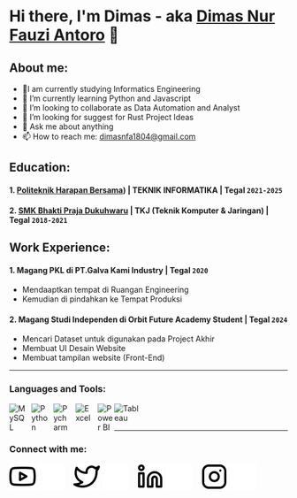 # Hi there, I'm Dimas - aka [Dimas Nur Fauzi Antoro](https://www.youtube.com/channel/UCqJtRYk-jfmRN1dZfOaFnxA) 👋
## About me:
- 🔭I am currently studying Informatics Engineering
- 🌱 I’m currently learning Python and Javascript
- 👯 I’m looking to collaborate as Data Automation and Analyst
- 🤔 I’m looking for suggest for Rust Project Ideas
- 💬 Ask me about anything
- 📫 How to reach me: dimasnfa1804@gmail.com

## Education:

#### 1. [Politeknik Harapan Bersama](https://poltekharber.ac.id/)) | TEKNIK INFORMATIKA | Tegal `2021-2025`
 #### 2. [SMK Bhakti Praja Dukuhwaru](https://smkbpdkw.sch.id/) | TKJ (Teknik Komputer & Jaringan) | Tegal `2018-2021`
  

## Work Experience:
#### 1. Magang PKL di PT.Galva Kami Industry  | Tegal `2020`
   - Mendaaptkan tempat di Ruangan Engineering
   - Kemudian di pindahkan ke Tempat Produksi
#### 2. Magang Studi Independen di Orbit Future Academy  Student  | Tegal `2024`
   - Mencari Dataset untuk digunakan pada Project Akhir
   - Membuat UI Desain Website
   - Membuat tampilan website (Front-End)
---

### Languages and Tools:

[<img align="left" alt="MySQL" width="30px" src="https://cdn.jsdelivr.net/gh/devicons/devicon/icons/mysql/mysql-original.svg" style="padding-right:10px;" />][webdev]
[<img align="left" alt="Python" width="30px" src="https://upload.wikimedia.org/wikipedia/commons/thumb/c/c3/Python-logo-notext.svg/110px-Python-logo-notext.svg.png?20100317150552" style="padding-right:10px;" />][webdev]
[<img align="left" alt="Pycharm" width="30px" src="https://upload.wikimedia.org/wikipedia/commons/thumb/1/1d/PyCharm_Icon.svg/220px-PyCharm_Icon.svg.png" style="padding-right:10px;" />][webdev]
[<img align="left" alt="Excel" width="30px" src="https://is2-ssl.mzstatic.com/image/thumb/Purple126/v4/a8/fd/5a/a8fd5a84-c6f1-355f-3b9f-6e86598efaa3/XCEL.png/1200x630bb.png" style="padding-right:10px;" />][webdev]
[<img align="left" alt="Power BI" width="30px" src="https://powerbi.microsoft.com/pictures/application-logos/svg/powerbi.svg" style="padding-right:0px;" />][webdev]
[<img align="left" alt="Tableau" width="50px" src="https://logos-world.net/wp-content/uploads/2021/10/Tableau-Symbol.png" style="padding-right:10px;" />][webdev]

<br />
<br />

---
### Connect with me:

[![website](./img/youtube-light.svg)](https://www.youtube.com/channel/UC22xix7qvwpYWnSQ5QEYtAQ#gh-light-mode-only)
[![website](./img/youtube-dark.svg)](https://www.youtube.com/channel/UC22xix7qvwpYWnSQ5QEYtAQ#gh-dark-mode-only)
&nbsp;&nbsp;
[![website](./img/twitter-light.svg)](https://twitter.com/vincentwwidyan#gh-light-mode-only)
[![website](./img/twitter-dark.svg)](https://twitter.com/vincentwwidyan#gh-dark-mode-only)
&nbsp;&nbsp;
[![website](./img/linkedin-light.svg)](www.linkedin.com/in/dimas-nur-fauzi-antoro#gh-light-mode-only)
[![website](./img/linkedin-dark.svg)](www.linkedin.com/in/dimas-nur-fauzi-antoro#gh-dark-mode-only)
&nbsp;&nbsp;
[![website](./img/instagram-light.svg)](https://www.instagram.com/dmsnfaaaaaa_?igsh=MWZwaGEyNXFsNXgycw==#gh-light-mode-only)
[![website](./img/instagram-dark.svg)](https://www.instagram.com/dmsnfaaaaaa_?igsh=MWZwaGEyNXFsNXgycw==#gh-dark-mode-only)



[webdev]: https://github.com/vincentwidyan/vincentwidyan
